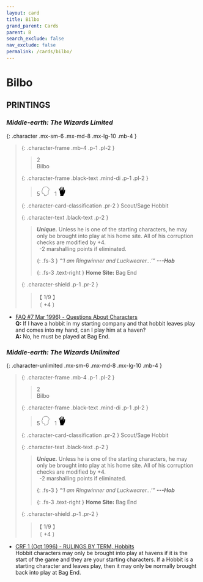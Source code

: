 ```yaml
---
layout: card
title: Bilbo
grand_parent: Cards
parent: B
search_exclude: false
nav_exclude: false
permalink: /cards/bilbo/
---
```


# Bilbo


## PRINTINGS


### _Middle-earth: The Wizards Limited_

{: .character .mx-sm-6 .mx-md-8 .mx-lg-10 .mb-4 }
> {: .character-frame .mb-4 .p-1 .pl-2 }
> > <div class="card-mp">2</div>
> > <div class="character-card-name">Bilbo</div>
>
> {: .character-frame .black-text .mind-di .p-1 .pl-2 }
> > 5 ![](/assets/images/mind.svg)&emsp;1 ![](/assets/images/di.svg)
>
> {: .character-card-classification .pr-2 }
> Scout/Sage Hobbit
>
> {: .character-text .black-text .p-2 }
> > _**Unique.**_ Unless he is one of the starting characters, he may only be brought into play at his home site. All of his corruption checks are modified by +4. <br>&ensp;-2 marshalling points if eliminated. 
> > 
> > {: .fs-3 } 
> > _“‘I am Ringwinner and Luckwearer...’”_ ***---&#65279;Hob***  
> > 
> > {: .fs-3 .text-right } 
> > **Home Site:** Bag End 
>
> {: .character-shield .p-1 .pr-2 }
> > <div class="card-shield">【 1/9 】</div>
> > <div class="card-corruption">〔 +4 〕</div>

 - [FAQ #7 Mar 1996) - Questions About Characters](/original/rulings/faq-7/#questions-about-characters)<br>**Q:** If I have a hobbit in my starting company and that hobbit leaves play and comes into my hand, can I play him at a haven?<br>**A:** No, he must be played at Bag End.

### _Middle-earth: The Wizards Unlimited_

{: .character-unlimited .mx-sm-6 .mx-md-8 .mx-lg-10 .mb-4 }
> {: .character-frame .mb-4 .p-1 .pl-2 }
> > <div class="card-mp">2</div>
> > <div class="character-card-name">Bilbo</div>
>
> {: .character-frame .black-text .mind-di .p-1 .pl-2 }
> > 5 ![](/assets/images/mind.svg)&emsp;1 ![](/assets/images/di.svg)
>
> {: .character-card-classification .pr-2 }
> Scout/Sage Hobbit
>
> {: .character-text .black-text .p-2 }
> > _**Unique.**_ Unless he is one of the starting characters, he may only be brought into play at his home site. All of his corruption checks are modified by +4. <br>&ensp;-2 marshalling points if eliminated. 
> > 
> > {: .fs-3 } 
> > _“‘I am Ringwinner and Luckwearer...’”_ ***---&#65279;Hob***  
> > 
> > {: .fs-3 .text-right } 
> > **Home Site:** Bag End 
>
> {: .character-shield .p-1 .pr-2 }
> > <div class="card-shield">【 1/9 】</div>
> > <div class="card-corruption">〔 +4 〕</div>

 - [CRF 1 (Oct 1996) - RULINGS BY TERM, Hobbits](/original/rulings/crf-1/#hobbits)<br>Hobbit characters may only be brought into play at havens if it is the start of the game and they are your starting characters. If a Hobbit is a starting character and leaves play, then it may only be normally brought back into play at Bag End.
